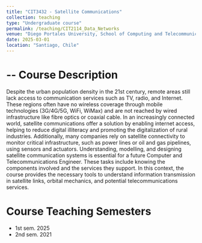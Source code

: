 ```yaml
---
title: "CIT3432 - Satellite Communications"
collection: teaching
type: "Undergraduate course"
permalink: /teaching/CIT2114_Data_Networks
venue: "Diego Portales University, School of Computing and Telecommunications"
date: 2025-03-01
location: "Santiago, Chile"
---
```


--
Course Description
======

Despite the urban population density in the 21st century, remote areas still lack access to communication services such as TV, radio, and Internet. These regions often have no wireless coverage through mobile technologies (3G/4G/5G, WiFi, WiMax) and are not reached by wired infrastructure like fibre optics or coaxial cable. In an increasingly connected world, satellite communications offer a solution by enabling internet access, helping to reduce digital illiteracy and promoting the digitalization of rural industries. Additionally, many companies rely on satellite connectivity to monitor critical infrastructure, such as power lines or oil and gas pipelines, using sensors and actuators. Understanding, modelling, and designing satellite communication systems is essential for a future Computer and Telecommunications Engineer. These tasks include knowing the components involved and the services they support. In this context, the course provides the necessary tools to understand information transmission in satellite links, orbital mechanics, and potential telecommunications services.

Course Teaching Semesters
======

 * 1st sem. 2025
 * 2nd sem. 2021